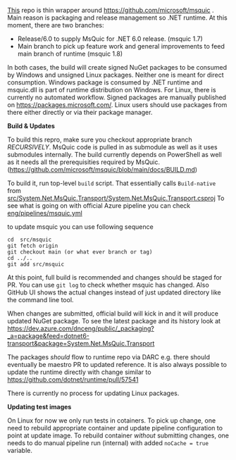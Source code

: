 
[This](https://github.com/microsoft/msquic) repo is thin wrapper around https://github.com/microsoft/msquic . Main reason is packaging and release management so .NET runtime. 
At this moment, there are two branches:
-	Release/6.0 to supply MsQuic for .NET 6.0 release. (msquic 1.7)
-	Main branch to pick up feature work and general improvements to feed main branch of runtime (msquic 1.8)

In both cases, the build will create signed NuGet packages to be consumed by Windows and unsigned Linux packages. 
Neither one is meant for direct consumption. Windows package is consumed by .NET runtime and msquic.dll is part of runtime distribution on Windows.
For Linux, there is currently no automated workflow. Signed packages are manually published on https://packages.microsoft.com/. Linux users should use packages from there either directly or via their package manager. 


**Build & Updates**

To build this repro, make sure you checkout appropriate branch _RECURSIVELY_. MsQuic code is pulled in as submodule as well as it uses submodules internally. The build currently depends on PowerShell as well as it needs all the prerequisities required by MsQuic. (https://github.com/microsoft/msquic/blob/main/docs/BUILD.md)

To build it, run top-level `build` script. That essentially calls `Build-native` from [src/System.Net.MsQuic.Transport/System.Net.MsQuic.Transport.csproj](https://github.com/dotnet/msquic/blob/main/src/System.Net.MsQuic.Transport/System.Net.MsQuic.Transport.csproj)
To see what is going on with official Azure pipeline you can check [eng/pipelines/msquic.yml](https://github.com/dotnet/msquic/blob/main/eng/pipelines/msquic.yml)

to update msquic you can use following sequence
```
cd  src/msquic
git fetch origin
git checkout main (or what ever branch or tag)
cd ../..
git add src/msquic
```
At this point, full build is recommended and changes should be staged for PR. You can use `git log` to check whether msquic has changed. Also GitHub UI shows the actual changes instead of just updated directory like the command line tool. 

When changes are submitted, official build will kick in and it will produce updated NuGet package. To see the latest package and its history look at https://dev.azure.com/dnceng/public/_packaging?_a=package&feed=dotnet6-transport&package=System.Net.MsQuic.Transport

The packages _should_ flow to runtime repo via DARC e.g. there should eventually be maestro PR to updated reference. 
It is also always possible to update the runtime directly with change similar to https://github.com/dotnet/runtime/pull/57541

There is currently no process for updating Linux packages. 

**Updating test images**

On Linux for now we only run tests in cotainers. To pick up change, one need to rebuild appropriate container and update pipeline configuration to point at update image. To rebuild container _without_ submitting changes, one needs to do manual pipeline run (internal) with added `noCache = true` variable. 

